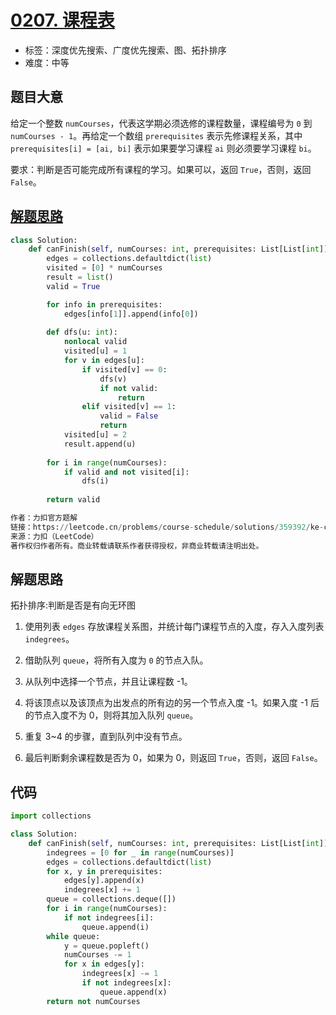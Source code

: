 # [0207. 课程表](https://leetcode.cn/problems/course-schedule/)

- 标签：深度优先搜索、广度优先搜索、图、拓扑排序
- 难度：中等

## 题目大意

给定一个整数 `numCourses`，代表这学期必须选修的课程数量，课程编号为 `0` 到 `numCourses - 1`。再给定一个数组 `prerequisites` 表示先修课程关系，其中 `prerequisites[i] = [ai, bi]` 表示如果要学习课程 `ai` 则必须要学习课程 `bi`。

要求：判断是否可能完成所有课程的学习。如果可以，返回 `True`，否则，返回 `False`。

## [解题思路](https://leetcode.cn/problems/course-schedule/solutions/359392/ke-cheng-biao-by-leetcode-solution/?orderBy=most_votes&languageTags=python)
```python
class Solution:
    def canFinish(self, numCourses: int, prerequisites: List[List[int]]) -> bool:
        edges = collections.defaultdict(list)
        visited = [0] * numCourses
        result = list()
        valid = True

        for info in prerequisites:
            edges[info[1]].append(info[0])
        
        def dfs(u: int):
            nonlocal valid
            visited[u] = 1
            for v in edges[u]:
                if visited[v] == 0:
                    dfs(v)
                    if not valid:
                        return
                elif visited[v] == 1:
                    valid = False
                    return
            visited[u] = 2
            result.append(u)
        
        for i in range(numCourses):
            if valid and not visited[i]:
                dfs(i)
        
        return valid

作者：力扣官方题解
链接：https://leetcode.cn/problems/course-schedule/solutions/359392/ke-cheng-biao-by-leetcode-solution/
来源：力扣（LeetCode）
著作权归作者所有。商业转载请联系作者获得授权，非商业转载请注明出处。
```

## 解题思路

拓扑排序:判断是否是有向无环图

1. 使用列表 `edges` 存放课程关系图，并统计每门课程节点的入度，存入入度列表 `indegrees`。

2. 借助队列 `queue`，将所有入度为 `0` 的节点入队。

3. 从队列中选择一个节点，并且让课程数 -1。
4. 将该顶点以及该顶点为出发点的所有边的另一个节点入度 -1。如果入度 -1 后的节点入度不为 0，则将其加入队列 `queue`。
5. 重复 3~4 的步骤，直到队列中没有节点。
6. 最后判断剩余课程数是否为 0，如果为 0，则返回 `True`，否则，返回 `False`。

## 代码

```Python
import collections

class Solution:
    def canFinish(self, numCourses: int, prerequisites: List[List[int]]) -> bool:
        indegrees = [0 for _ in range(numCourses)]
        edges = collections.defaultdict(list)
        for x, y in prerequisites:
            edges[y].append(x)
            indegrees[x] += 1
        queue = collections.deque([])
        for i in range(numCourses):
            if not indegrees[i]:
                queue.append(i)
        while queue:
            y = queue.popleft()
            numCourses -= 1
            for x in edges[y]:
                indegrees[x] -= 1
                if not indegrees[x]:
                    queue.append(x)
        return not numCourses
```

